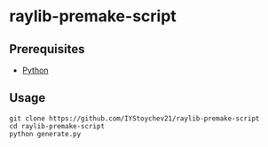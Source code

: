 # raylib-premake-script

## Prerequisites
  - [Python](https://www.python.org/)

## Usage
```
git clone https://github.com/IYStoychev21/raylib-premake-script
cd raylib-premake-script
python generate.py
```
